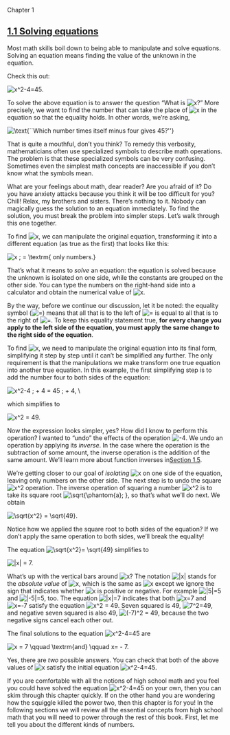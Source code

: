 Chapter 1    

## [1.1 Solving equations](part0001_split_001.md)

Most math skills boil down to being able to manipulate and solve equations. Solving an equation means finding the value of the unknown in the equation.

Check this out:

![x^2-4=45.](00019.jpeg)

To solve the above equation is to answer the question “What is ![x](00015.jpeg)?” More precisely, we want to find the number that can take the place of ![x](00015.jpeg) in the equation so that the equality holds. In other words, we’re asking,

![\text{``Which number times itself minus four gives 45?''}](00020.jpeg)

That is quite a mouthful, don’t you think? To remedy this verbosity, mathematicians often use specialized symbols to describe math operations. The problem is that these specialized symbols can be very confusing. Sometimes even the simplest math concepts are inaccessible if you don’t know what the symbols mean.

What are your feelings about math, dear reader? Are you afraid of it? Do you have anxiety attacks because you think it will be too difficult for you? Chill! Relax, my brothers and sisters. There’s nothing to it. Nobody can magically guess the solution to an equation immediately. To find the solution, you must break the problem into simpler steps. Let’s walk through this one together.

To find ![x](00015.jpeg), we can manipulate the original equation, transforming it into a different equation (as true as the first) that looks like this:

![x \; = \textrm{ only numbers.}](00021.jpeg)

That’s what it means to _solve_ an equation: the equation is solved because the unknown is isolated on one side, while the constants are grouped on the other side. You can type the numbers on the right-hand side into a calculator and obtain the numerical value of ![x](00015.jpeg).

By the way, before we continue our discussion, let it be noted: the equality symbol (![=](00022.jpeg)) means that all that is to the left of ![=](00022.jpeg) is equal to all that is to the right of ![=](00022.jpeg). To keep this equality statement true, **for every change you apply to the left side of the equation, you must apply the same change to the right side of the equation**.

To find ![x](00015.jpeg), we need to manipulate the original equation into its final form, simplifying it step by step until it can’t be simplified any further. The only requirement is that the manipulations we make transform one true equation into another true equation. In this example, the first simplifying step is to add the number four to both sides of the equation:

![x^2-4  \; + 4   = 45    \; + 4,      \\](00023.jpeg)

which simplifies to

![x^2     = 49.](00024.jpeg)

Now the expression looks simpler, yes? How did I know to perform this operation? I wanted to “undo” the effects of the operation ![-4](00025.jpeg). We undo an operation by applying its _inverse_. In the case where the operation is the subtraction of some amount, the inverse operation is the addition of the same amount. We’ll learn more about function inverses in[Section 1.5](part0001_split_005.md).

We’re getting closer to our goal of _isolating_ ![x](00015.jpeg) on one side of the equation, leaving only numbers on the other side. The next step is to undo the square ![x^2](00026.jpeg) operation. The inverse operation of squaring a number ![x^2](00026.jpeg) is to take its square root ![\sqrt{\phantom{a}\; }](00027.jpeg), so that’s what we’ll do next. We obtain

![\sqrt{x^2}   =  \sqrt{49}.](00028.jpeg)

Notice how we applied the square root to both sides of the equation? If we don’t apply the same operation to both sides, we’ll break the equality!

The equation ![\sqrt{x^2}= \sqrt{49}](00029.jpeg) simplifies to

![|x| =  7.](00030.jpeg)

What’s up with the vertical bars around ![x](00015.jpeg)? The notation ![|x|](00031.jpeg) stands for the _absolute value_ of ![x](00015.jpeg), which is the same as ![x](00015.jpeg) except we ignore the sign that indicates whether ![x](00015.jpeg) is positive or negative. For example ![|5|=5](00032.jpeg) and ![|-5|=5](00033.jpeg), too. The equation ![|x|=7](00034.jpeg) indicates that both ![x=7](00035.jpeg) and ![x=-7](00036.jpeg) satisfy the equation ![x^2 = 49](00037.jpeg). Seven squared is 49, ![7^2=49](00038.jpeg), and negative seven squared is also 49, ![(-7)^2 = 49](00039.jpeg), because the two negative signs cancel each other out.

The final solutions to the equation ![x^2-4=45](00040.jpeg) are

![x  = 7 \qquad \textrm{and} \qquad   x=  - 7.](00041.jpeg)

Yes, there are _two_ possible answers. You can check that both of the above values of ![x](00015.jpeg) satisfy the initial equation ![x^2-4=45](00040.jpeg).

If you are comfortable with all the notions of high school math and you feel you could have solved the equation ![x^2-4=45](00040.jpeg) on your own, then you can skim through this chapter quickly. If on the other hand you are wondering how the squiggle killed the power two, then this chapter is for you! In the following sections we will review all the essential concepts from high school math that you will need to power through the rest of this book. First, let me tell you about the different kinds of numbers.
